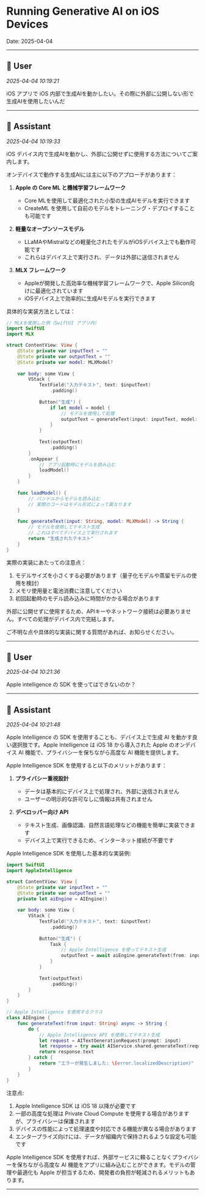 # Running Generative AI on iOS Devices

Date: 2025-04-04

---

## 👤 User
*2025-04-04 10:19:21*

iOS アプリで iOS 内部で生成AIを動かしたい。その際に外部に公開しない形で生成AIを使用したいんだ

---

## 🤖 Assistant
*2025-04-04 10:19:33*

iOS デバイス内で生成AIを動かし、外部に公開せずに使用する方法についてご案内します。

オンデバイスで動作する生成AIには主に以下のアプローチがあります：

1. **Apple の Core ML と機械学習フレームワーク**
   - Core MLを使用して最適化された小型の生成AIモデルを実行できます
   - CreateML を使用して自前のモデルをトレーニング・デプロイすることも可能です

2. **軽量なオープンソースモデル**
   - LLaMAやMistralなどの軽量化されたモデルがiOSデバイス上でも動作可能です
   - これらはデバイス上で実行され、データは外部に送信されません

3. **MLX フレームワーク**
   - Appleが開発した高効率な機械学習フレームワークで、Apple Silicon向けに最適化されています
   - iOSデバイス上で効率的に生成AIモデルを実行できます

具体的な実装方法としては：

```swift
// MLXを使用した例（SwiftUI アプリ内）
import SwiftUI
import MLX

struct ContentView: View {
    @State private var inputText = ""
    @State private var outputText = ""
    @State private var model: MLXModel?
    
    var body: some View {
        VStack {
            TextField("入力テキスト", text: $inputText)
                .padding()
            
            Button("生成") {
                if let model = model {
                    // モデルを使用して処理
                    outputText = generateText(input: inputText, model: model)
                }
            }
            
            Text(outputText)
                .padding()
        }
        .onAppear {
            // アプリ起動時にモデルを読み込む
            loadModel()
        }
    }
    
    func loadModel() {
        // バンドルからモデルを読み込む
        // 実際のコードはモデル形式によって異なります
    }
    
    func generateText(input: String, model: MLXModel) -> String {
        // モデルを使用してテキスト生成
        // これはすべてデバイス上で実行されます
        return "生成されたテキスト"
    }
}
```

実際の実装にあたっての注意点：

1. モデルサイズを小さくする必要があります（量子化モデルや蒸留モデルの使用を検討）
2. メモリ使用量と電池消費に注意してください
3. 初回起動時のモデル読み込みに時間がかかる場合があります

外部に公開せずに使用するため、APIキーやネットワーク接続は必要ありません。すべての処理がデバイス内で完結します。

ご不明な点や具体的な実装に関する質問があれば、お知らせください。

---

## 👤 User
*2025-04-04 10:21:36*

Apple intelligence の SDK を使ってはできないのか？

---

## 🤖 Assistant
*2025-04-04 10:21:48*

Apple Intelligence の SDK を使用することも、デバイス上で生成 AI を動かす良い選択肢です。Apple Intelligence は iOS 18 から導入された Apple のオンデバイス AI 機能で、プライバシーを保ちながら高度な AI 機能を提供します。

Apple Intelligence SDK を使用すると以下のメリットがあります：

1. **プライバシー重視設計**
   - データは基本的にデバイス上で処理され、外部に送信されません
   - ユーザーの明示的な許可なしに情報は共有されません

2. **デベロッパー向け API**
   - テキスト生成、画像認識、自然言語処理などの機能を簡単に実装できます
   - デバイス上で実行できるため、インターネット接続が不要です

Apple Intelligence SDK を使用した基本的な実装例:

```swift
import SwiftUI
import AppleIntelligence

struct ContentView: View {
    @State private var inputText = ""
    @State private var outputText = ""
    private let aiEngine = AIEngine()
    
    var body: some View {
        VStack {
            TextField("入力テキスト", text: $inputText)
                .padding()
            
            Button("生成") {
                Task {
                    // Apple Intelligence を使ってテキスト生成
                    outputText = await aiEngine.generateText(from: inputText)
                }
            }
            
            Text(outputText)
                .padding()
        }
    }
}

// Apple Intelligence を使用するクラス
class AIEngine {
    func generateText(from input: String) async -> String {
        do {
            // Apple Intelligence API を使用してテキスト生成
            let request = AITextGenerationRequest(prompt: input)
            let response = try await AIService.shared.generateText(request)
            return response.text
        } catch {
            return "エラーが発生しました: \(error.localizedDescription)"
        }
    }
}
```

注意点:

1. Apple Intelligence SDK は iOS 18 以降が必要です
2. 一部の高度な処理は Private Cloud Compute を使用する場合がありますが、プライバシーは保護されます
3. デバイスの性能によって処理速度や対応できる機能が異なる場合があります
4. エンタープライズ向けには、データが組織内で保持されるような設定も可能です

Apple Intelligence SDK を使用すれば、外部サービスに頼ることなくプライバシーを保ちながら高度な AI 機能をアプリに組み込むことができます。モデルの管理や最適化も Apple が担当するため、開発者の負担が軽減されるメリットもあります。

---

